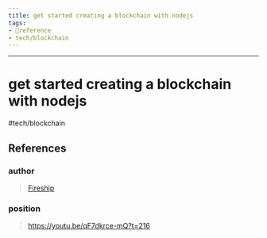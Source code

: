 ```yaml
---
title: get started creating a blockchain with nodejs
tags:
- 🔗reference
- tech/blockchain
---
```



---

# get started creating a blockchain with nodejs

#tech/blockchain 
## References

### author
>  [Fireship](/Authors/Fireship.md)
### position
>  https://youtu.be/qF7dkrce-mQ?t=216

